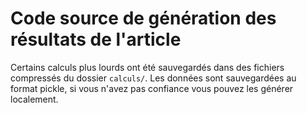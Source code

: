 # Code source de génération des résultats de l'article

Certains calculs plus lourds ont été sauvegardés dans des fichiers compressés du dossier `calculs/`.
Les données sont sauvegardées au format pickle, si vous n'avez pas confiance vous pouvez les générer localement.
